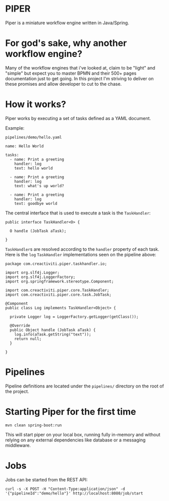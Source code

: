 # PIPER

Piper is a miniature workflow engine written in Java/Spring.

# For god's sake, why another workflow engine? 

Many of the workflow engines that i've looked at, claim to be "light" and "simple" but expect you to master BPMN and their 500+ pages documentation just to get going. In this project I'm striving to deliver on these promises and allow developer to cut to the chase.    

# How it works? 

Piper works by executing a set of tasks defined as a YAML document. 

Example:

`pipelines/demo/hello.yaml`

```
name: Hello World
    
tasks: 
  - name: Print a greeting
    handler: log
    text: hello world
    
  - name: Print a greeting
    handler: log
    text: what's up world?
    
  - name: Print a greeting
    handler: log
    text: goodbye world
```

The central interface that is used to execute a task is the `TaskHandler`:

```
public interface TaskHandler<O> {

  O handle (JobTask aTask);
  
}
```

`TaskHandler`s are resolved according to the `handler` property of each task. Here is the `log` `TaskHandler` implementations seen on the pipeline above: 

```
package com.creactiviti.piper.taskhandler.io;

import org.slf4j.Logger;
import org.slf4j.LoggerFactory;
import org.springframework.stereotype.Component;

import com.creactiviti.piper.core.TaskHandler;
import com.creactiviti.piper.core.task.JobTask;

@Component
public class Log implements TaskHandler<Object> {

  private Logger log = LoggerFactory.getLogger(getClass());

  @Override
  public Object handle (JobTask aTask) {
    log.info(aTask.getString("text"));
    return null;
  }

}
``` 

# Pipelines

Pipeline definitions are located under the `pipelines/` directory on the root of the project.

# Starting Piper for the first time

`mvn clean spring-boot:run` 

This will start piper on your local box, running fully in-memory and without relying on any external dependencies like database or a messaging middleware. 

# Jobs 

Jobs can be started from the REST API: 

```
curl -s -X POST -H "Content-Type:application/json" -d '{"pipelineId":"demo/hello"}' http://localhost:8080/job/start
``` 
 

